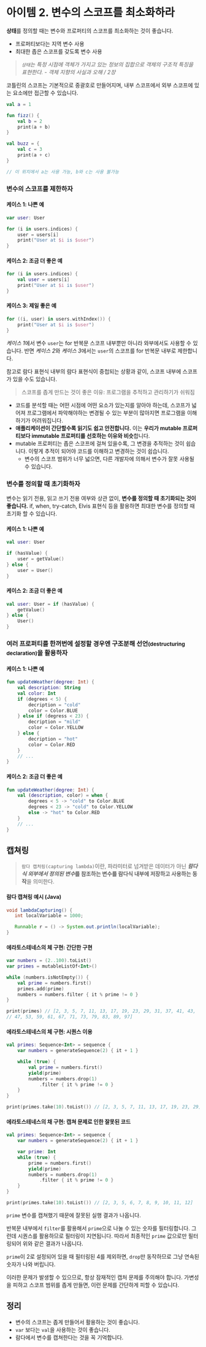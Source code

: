 # 아이템 2. 변수의 스코프를 최소화하라

**상태**를 정의할 때는 변수와 프로퍼티의 스코프를 최소화하는 것이 좋습니다.
- 프로퍼티보다는 지역 변수 사용
- 최대한 좁은 스코프를 갖도록 변수 사용

> <i>`상태`는 특정 시점에 객체가 가지고 있는 정보의 집합으로 객체의 구조적 특징을 표현한다. - 객체 지향의 사실과 오해 / 2장</i>

코틀린의 스코프는 기본적으로 중괄호로 만들어지며, 내부 스코프에서 외부 스코프에 있는 요소에만 접근할 수 있습니다.

```kotlin
val a = 1

fun fizz() {
    val b = 2
    print(a + b)
}

val buzz = {
    val c = 3
    print(a + c)
}

// 이 위치에서 a는 사용 가능, b와 c는 사용 불가능
```

### 변수의 스코프를 제한하자

#### 케이스 1: 나쁜 예

```kotlin
var user: User

for (i in users.indices) {
    user = users[i]
    print("User at $i is $user")
}
```

#### 케이스 2: 조금 더 좋은 예

```kotlin
for (i in users.indices) {
    val user = users[i]
    print("User at $i is $user")
}
```

#### 케이스 3: 제일 좋은 예

```kotlin
for ((i, user) in users.withIndex()) {
    print("User at $i is $user")
}
```

*케이스 1*에서 변수 `user`는 for 반복문 스코프 내부뿐만 아니라 와부에서도 사용할 수 있습니다. 반면 *케이스 2*와 *케이스 3*에서는 `user`의 스코프를 for 반복문 내부로 제한합니다.

참고로 람다 표현식 내부의 람다 표현식이 중첩되는 상황과 같이, 스코프 내부에 스코프가 있을 수도 있습니다.

> 스코프를 좁게 만드는 것이 좋은 이유: 프로그램을 추적하고 관리하기가 쉬워짐

- 코드를 분석할 때는 어떤 시점에 어떤 요소가 있는지를 알아야 하는데, 스코프가 넓어져 프로그램에서 파악해야하는 변경될 수 있는 부분이 많아지면 프로그램을 이해하기가 어려워집니다.
- **애플리케이션이 간단할수록 읽기도 쉽고 안전합니다.** 이는 **우리가 mutable 프로퍼티보다 immutable 프로퍼티를 선호하는 이유와 비슷**합니다.
- mutable 프로퍼티는 좁은 스코프에 걸쳐 있을수록, 그 변경을 추적하는 것이 쉽습니다. 이렇게 추적이 되어야 코드를 이해하고 변경하는 것이 쉽습니다.
  - 변수의 스코프 범위가 너무 넓으면, 다른 개발자에 의해서 변수가 잘못 사용될 수 있습니다.

### 변수를 정의할 때 초기화하자

변수는 읽기 전용, 읽고 쓰기 전용 여부와 상관 없이, **변수를 정의할 때 초기화되는 것이 좋습니다.** if, when, try-catch, Elvis 표현식 등을 활용하면 최대한 변수를 정의할 때 초기화 할 수 있습니다.

#### 케이스 1: 나쁜 예

```kotlin
val user: User

if (hasValue) {
    user = getValue()
} else {
    user = User()
}
```

#### 케이스 2: 조금 더 좋은 예

```kotlin
val user: User = if (hasValue) {
    getValue()
} else {
    User()
}
```

### 여러 프로퍼티를 한꺼번에 설정할 경우엔 구조분해 선언<small>(destructuring declaration)</small>을 활용하자

#### 케이스 1: 나쁜 예

```kotlin
fun updateWeather(degree: Int) {
    val description: String
    val color: Int
    if (degrees < 5) {
        decription = "cold"
        color = Color.BLUE
    } else if (degress < 23) {
        decription = "mild"
        color = Color.YELLOW
    } else {
        decription = "hot"
        color = Color.RED
    }
    // ...
}
```

#### 케이스 2: 조금 더 좋은 예

```kotlin
fun updateWeather(degree: Int) {
    val (description, color) = when {
        degrees < 5 -> "cold" to Color.BLUE
        degrees < 23 -> "cold" to Color.YELLOW
        else -> "hot" to Color.RED
    }
    // ...
}
```

## 캡쳐링

> `람다 캡처링(capturing lambda)`이란, 파라미터로 넘겨받은 데이터가 아닌 <b><i>람다식 외부에서 정의된 변수</i>를 참조하는 변수를 람다식 내부에 저장하고 사용하는 동작</b>을 의미한다. 

#### 람다 캡쳐링 예시 (Java)

```java
void lambdaCapturing() {
   int localVariable = 1000;

   Runnable r = () -> System.out.println(localVariable);
}
```

#### 에라토스테네스의 체 구현: 간단한 구현

```kotlin
var numbers = (2..100).toList()
var primes = mutableListOf<Int>()

while (numbers.isNotEmpty()) {
    val prime = numbers.first()
    primes.add(prime)
    numbers = numbers.filter { it % prime != 0 }
}

print(primes) // [2, 3, 5, 7, 11, 13, 17, 19, 23, 29, 31, 37, 41, 43,
// 47, 53, 59, 61, 67, 71, 73, 79, 83, 89, 97]
```

#### 에라토스테네스의 체 구현: 시퀀스 이용

```kotlin
val primes: Sequence<Int> = sequence {
	var numbers = generateSequence(2) { it + 1 }

	while (true) {
        val prime = numbers.first()
  	    yield(prime)
  	    numbers = numbers.drop(1)
            .filter { it % prime != 0 }
    }
}

print(primes.take(10).toList()) // [2, 3, 5, 7, 11, 13, 17, 19, 23, 29]
```

#### 에라토스테네스의 채 구현: 캡쳐 문제로 인한 잘못된 코드

```kotlin
val primes: Sequence<Int> = sequence {
	var numbers = generateSequence(2) { it + 1 }

    var prime: Int
	while (true) {
        prime = numbers.first()
  	    yield(prime)
  	    numbers = numbers.drop(1)
            .filter { it % prime != 0 }
    }
}

print(primes.take(10).toList()) // [2, 3, 5, 6, 7, 8, 9, 10, 11, 12]
```

`prime` 변수를 캡쳐했기 때문에 잘못된 실행 결과가 나옵니다.

반복문 내부에서 `filter`를 활용해서 `prime`으로 나눌 수 있는 숫자를 필터링합니다. 그런데 시퀀스를 활용하므로 필터링이 지연됩니다. 따라서 최종적인 `prime` 값으로만 필터링되어 위와 같은 결과가 나옵니다.

`prime`이 2로 설정되어 있을 때 필터링된 4를 제외하면, `drop`만 동작하므로 그냥 연속된 숫자가 나와 버립니다.

이러한 문제가 발생할 수 있으므로, 항상 잠재적인 캡처 문제를 주의해야 합니다. 가변성을 피하고 스코프 범위를 좁게 만들면, 이런 문제를 간단하게 피할 수 있습니다.

## 정리

- 변수의 스코프는 좁게 만들어서 활용하는 것이 좋습니다.
- `var` 보다는 `val`을 사용하는 것이 좋습니다.
- 람다에서 변수를 캡쳐한다는 것을 꼭 기억합니다.










